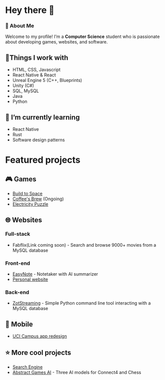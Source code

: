 # Hey there 👋
### 🚀 About Me
Welcome to my profile! I’m a **Computer Science** student who is passionate about developing games, websites, and software.
## 🔧Things I work with
* HTML, CSS, Javascript
* React Native & React
* Unreal Engine 5 (C++, Blueprints)
* Unity (C#)
* SQL, MySQL
* Java
* Python

## 🌱 I’m currently learning
* React Native
* Rust
* Software design patterns

# Featured projects
## 🎮 Games
* [Build to Space](https://github.com/AlexaRamz/BuildToSpaceVGDC)
* [Coffee's Brew](https://github.com/AlexaRamz/CoffeesBrew) (Ongoing)
* [Electricity Puzzle](https://github.com/AlexaRamz/ElectricityPuzzleVGDC)

## 🌐 Websites
### Full-stack
* Fabflix(Link coming soon) - Search and browse 9000+ movies from a MySQL database
### Front-end
* [EasyNote](https://github.com/AlexaRamz/NotetakerAISummarizer) - Notetaker with AI summarizer
* [Personal website](https://github.com/AlexaRamz/AlexaRamz.github.io)
### Back-end
* [ZotStreaming](https://github.com/AlexaRamz/cs122a-zotstreaming) - Simple Python command line tool interacting with a MySQL database

## 📱 Mobile
* [UCI Campus app redesign](https://github.com/AlexaRamz/inf134-campus-app-redesign)

## ⭐ More cool projects
* [Search Engine](https://github.com/AlexaRamz/cs121-search-engine)
* [Abstract Games AI](https://github.com/AlexaRamz/AbstractGameAI) - Three AI models for Connect4 and Chess
<!--
**AlexaRamz/AlexaRamz** is a ✨ _special_ ✨ repository because its `README.md` (this file) appears on your GitHub profile.

Here are some ideas to get you started:

- 🔭 I’m currently working on ...
- 🌱 I’m currently learning ...
- 👯 I’m looking to collaborate on ...
- 🤔 I’m looking for help with ...
- 💬 Ask me about ...
- 📫 How to reach me: ...
- 😄 Pronouns: ...
- ⚡ Fun fact: ...
-->
